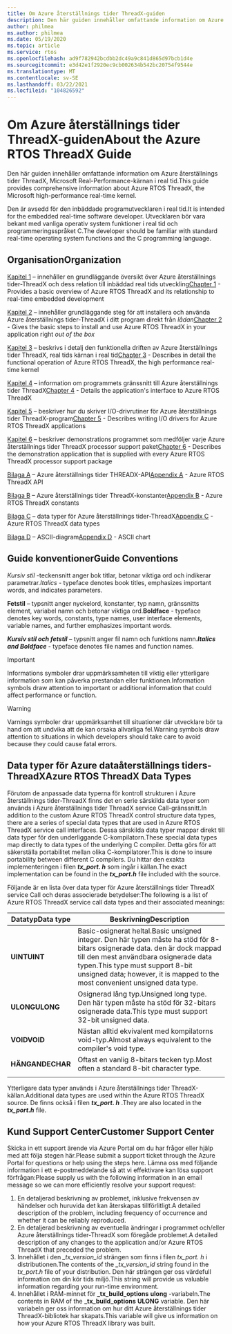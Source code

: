 ```yaml
---
title: Om Azure återställnings tider ThreadX-guiden
description: Den här guiden innehåller omfattande information om Azure återställnings tider ThreadX, Microsoft Real-Performance-kärnan i real tid.
author: philmea
ms.author: philmea
ms.date: 05/19/2020
ms.topic: article
ms.service: rtos
ms.openlocfilehash: ad9f782942bcdbb2dc49a9c841d865d97bcb1d4e
ms.sourcegitcommit: e3d42e1f2920ec9cb002634b542bc20754f9544e
ms.translationtype: MT
ms.contentlocale: sv-SE
ms.lasthandoff: 03/22/2021
ms.locfileid: "104826592"
---
```

# <a name="about-the-azure-rtos-threadx-guide"></a><span data-ttu-id="fc3e1-103">Om Azure återställnings tider ThreadX-guiden</span><span class="sxs-lookup"><span data-stu-id="fc3e1-103">About the Azure RTOS ThreadX Guide</span></span>

<span data-ttu-id="fc3e1-104">Den här guiden innehåller omfattande information om Azure återställnings tider ThreadX, Microsoft Real-Performance-kärnan i real tid.</span><span class="sxs-lookup"><span data-stu-id="fc3e1-104">This guide provides comprehensive information about Azure RTOS ThreadX, the Microsoft high-performance real-time kernel.</span></span> 

<span data-ttu-id="fc3e1-105">Den är avsedd för den inbäddade programutvecklaren i real tid.</span><span class="sxs-lookup"><span data-stu-id="fc3e1-105">It is intended for the embedded real-time software developer.</span></span> <span data-ttu-id="fc3e1-106">Utvecklaren bör vara bekant med vanliga operativ system funktioner i real tid och programmeringsspråket C.</span><span class="sxs-lookup"><span data-stu-id="fc3e1-106">The developer should be familiar with standard real-time operating system functions and the C programming language.</span></span>

## <a name="organization"></a><span data-ttu-id="fc3e1-107">Organisation</span><span class="sxs-lookup"><span data-stu-id="fc3e1-107">Organization</span></span>

<span data-ttu-id="fc3e1-108">[Kapitel 1](chapter1.md) – innehåller en grundläggande översikt över Azure återställnings tider-ThreadX och dess relation till inbäddad real tids utveckling</span><span class="sxs-lookup"><span data-stu-id="fc3e1-108">[Chapter 1](chapter1.md) - Provides a basic overview of Azure RTOS ThreadX and its relationship to real-time embedded development</span></span>

<span data-ttu-id="fc3e1-109">[Kapitel 2](chapter2.md) – innehåller grundläggande steg för att installera och använda Azure återställnings tider-ThreadX i ditt program direkt från *lådan*</span><span class="sxs-lookup"><span data-stu-id="fc3e1-109">[Chapter 2](chapter2.md) - Gives the basic steps to install and use Azure RTOS ThreadX in your application right *out of the box*</span></span>

<span data-ttu-id="fc3e1-110">[Kapitel 3](chapter3.md) – beskrivs i detalj den funktionella driften av Azure återställnings tider ThreadX, real tids kärnan i real tid</span><span class="sxs-lookup"><span data-stu-id="fc3e1-110">[Chapter 3](chapter3.md) - Describes in detail the functional operation of Azure RTOS ThreadX, the high performance real-time kernel</span></span>

<span data-ttu-id="fc3e1-111">[Kapitel 4](chapter4.md) – information om programmets gränssnitt till Azure återställnings tider ThreadX</span><span class="sxs-lookup"><span data-stu-id="fc3e1-111">[Chapter 4](chapter4.md) - Details the application's interface to Azure RTOS ThreadX</span></span>

<span data-ttu-id="fc3e1-112">[Kapitel 5](chapter5.md) – beskriver hur du skriver I/O-drivrutiner för Azure återställnings tider ThreadX-program</span><span class="sxs-lookup"><span data-stu-id="fc3e1-112">[Chapter 5](chapter5.md) - Describes writing I/O drivers for Azure RTOS ThreadX applications</span></span>

<span data-ttu-id="fc3e1-113">[Kapitel 6](chapter6.md) – beskriver demonstrations programmet som medföljer varje Azure återställnings tider ThreadX processor support paket</span><span class="sxs-lookup"><span data-stu-id="fc3e1-113">[Chapter 6](chapter6.md) - Describes the demonstration application that is supplied with every Azure RTOS ThreadX processor support package</span></span>

<span data-ttu-id="fc3e1-114">[Bilaga A](appendix-a.md) – Azure återställnings tider THREADX-API</span><span class="sxs-lookup"><span data-stu-id="fc3e1-114">[Appendix A](appendix-a.md) - Azure RTOS ThreadX API</span></span>

<span data-ttu-id="fc3e1-115">[Bilaga B](appendix-b.md) – Azure återställnings tider ThreadX-konstanter</span><span class="sxs-lookup"><span data-stu-id="fc3e1-115">[Appendix B](appendix-b.md) - Azure RTOS ThreadX constants</span></span>

<span data-ttu-id="fc3e1-116">[Bilaga C](appendix-c.md) – data typer för Azure återställnings tider-ThreadX</span><span class="sxs-lookup"><span data-stu-id="fc3e1-116">[Appendix C](appendix-c.md) - Azure RTOS ThreadX data types</span></span>

<span data-ttu-id="fc3e1-117">[Bilaga D](appendix-d.md) – ASCII-diagram</span><span class="sxs-lookup"><span data-stu-id="fc3e1-117">[Appendix D](appendix-d.md) - ASCII chart</span></span>

## <a name="guide-conventions"></a><span data-ttu-id="fc3e1-118">Guide konventioner</span><span class="sxs-lookup"><span data-stu-id="fc3e1-118">Guide Conventions</span></span>

<span data-ttu-id="fc3e1-119">*Kursiv stil* -teckensnitt anger bok titlar, betonar viktiga ord och indikerar parametrar.</span><span class="sxs-lookup"><span data-stu-id="fc3e1-119">*Italics* - typeface denotes book titles, emphasizes important words, and indicates parameters.</span></span>

<span data-ttu-id="fc3e1-120">**Fetstil** – typsnitt anger nyckelord, konstanter, typ namn, gränssnitts element, variabel namn och betonar viktiga ord.</span><span class="sxs-lookup"><span data-stu-id="fc3e1-120">**Boldface** - typeface denotes key words, constants, type names, user interface elements, variable names, and further emphasizes important words.</span></span>

<span data-ttu-id="fc3e1-121">***Kursiv stil och fetstil*** – typsnitt anger fil namn och funktions namn.</span><span class="sxs-lookup"><span data-stu-id="fc3e1-121">***Italics and Boldface*** - typeface denotes file names and function names.</span></span>

> [!IMPORTANT]
> <span data-ttu-id="fc3e1-122">Informations symboler drar uppmärksamheten till viktig eller ytterligare information som kan påverka prestandan eller funktionen.</span><span class="sxs-lookup"><span data-stu-id="fc3e1-122">Information symbols draw attention to important or additional information that could affect performance or function.</span></span>

> [!WARNING]
> <span data-ttu-id="fc3e1-123">Varnings symboler drar uppmärksamhet till situationer där utvecklare bör ta hand om att undvika att de kan orsaka allvarliga fel.</span><span class="sxs-lookup"><span data-stu-id="fc3e1-123">Warning symbols draw attention to situations in which developers should take care to avoid because they could cause fatal errors.</span></span>

## <a name="azure-rtos-threadx-data-types"></a><span data-ttu-id="fc3e1-124">Data typer för Azure dataåterställnings tiders-ThreadX</span><span class="sxs-lookup"><span data-stu-id="fc3e1-124">Azure RTOS ThreadX Data Types</span></span>

<span data-ttu-id="fc3e1-125">Förutom de anpassade data typerna för kontroll strukturen i Azure återställnings tider-ThreadX finns det en serie särskilda data typer som används i Azure återställnings tider ThreadX service Call-gränssnitt.</span><span class="sxs-lookup"><span data-stu-id="fc3e1-125">In addition to the custom Azure RTOS ThreadX control structure data types, there are a series of special data types that are used in Azure RTOS ThreadX service call interfaces.</span></span> <span data-ttu-id="fc3e1-126">Dessa särskilda data typer mappar direkt till data typer för den underliggande C-kompilatorn.</span><span class="sxs-lookup"><span data-stu-id="fc3e1-126">These special data types map directly to data types of the underlying C compiler.</span></span> <span data-ttu-id="fc3e1-127">Detta görs för att säkerställa portabilitet mellan olika C-kompilatorer.</span><span class="sxs-lookup"><span data-stu-id="fc3e1-127">This is done to insure portability between different C compilers.</span></span> <span data-ttu-id="fc3e1-128">Du hittar den exakta implementeringen i filen ***tx_port. h*** som ingår i källan.</span><span class="sxs-lookup"><span data-stu-id="fc3e1-128">The exact implementation can be found in the ***tx_port.h*** file included with the source.</span></span>

<span data-ttu-id="fc3e1-129">Följande är en lista över data typer för Azure återställnings tider ThreadX service Call och deras associerade betydelser:</span><span class="sxs-lookup"><span data-stu-id="fc3e1-129">The following is a list of Azure RTOS ThreadX service call data types and their associated meanings:</span></span>

| <span data-ttu-id="fc3e1-130">Datatyp</span><span class="sxs-lookup"><span data-stu-id="fc3e1-130">Data type</span></span>  | <span data-ttu-id="fc3e1-131">Beskrivning</span><span class="sxs-lookup"><span data-stu-id="fc3e1-131">Description</span></span> |
| -------- | ------------------------------------------------------------------------------------------------------------------------------------ |
| <span data-ttu-id="fc3e1-132">**UINT**</span><span class="sxs-lookup"><span data-stu-id="fc3e1-132">**UINT**</span></span> | <span data-ttu-id="fc3e1-133">Basic-osignerat heltal.</span><span class="sxs-lookup"><span data-stu-id="fc3e1-133">Basic unsigned integer.</span></span> <span data-ttu-id="fc3e1-134">Den här typen måste ha stöd för 8-bitars osignerade data. den är dock mappad till den mest användbara osignerade data typen.</span><span class="sxs-lookup"><span data-stu-id="fc3e1-134">This type must support 8-bit unsigned data; however, it is mapped to the most convenient unsigned data type.</span></span> |
| <span data-ttu-id="fc3e1-135">**ULONG**</span><span class="sxs-lookup"><span data-stu-id="fc3e1-135">**ULONG**</span></span> | <span data-ttu-id="fc3e1-136">Osignerad lång typ.</span><span class="sxs-lookup"><span data-stu-id="fc3e1-136">Unsigned long type.</span></span> <span data-ttu-id="fc3e1-137">Den här typen måste ha stöd för 32-bitars osignerade data.</span><span class="sxs-lookup"><span data-stu-id="fc3e1-137">This type must support 32-bit unsigned data.</span></span> |
| <span data-ttu-id="fc3e1-138">**VOID**</span><span class="sxs-lookup"><span data-stu-id="fc3e1-138">**VOID**</span></span> | <span data-ttu-id="fc3e1-139">Nästan alltid ekvivalent med kompilatorns void-typ.</span><span class="sxs-lookup"><span data-stu-id="fc3e1-139">Almost always equivalent to the compiler's void type.</span></span> |
| <span data-ttu-id="fc3e1-140">**HÄNGANDE**</span><span class="sxs-lookup"><span data-stu-id="fc3e1-140">**CHAR**</span></span> | <span data-ttu-id="fc3e1-141">Oftast en vanlig 8-bitars tecken typ.</span><span class="sxs-lookup"><span data-stu-id="fc3e1-141">Most often a standard 8-bit character type.</span></span> |
|  |  |

<span data-ttu-id="fc3e1-142">Ytterligare data typer används i Azure återställnings tider ThreadX-källan.</span><span class="sxs-lookup"><span data-stu-id="fc3e1-142">Additional data types are used within the Azure RTOS ThreadX source.</span></span> <span data-ttu-id="fc3e1-143">De finns också i filen ***tx_port. h*** .</span><span class="sxs-lookup"><span data-stu-id="fc3e1-143">They are also located in the ***tx_port.h*** file.</span></span>

## <a name="customer-support-center"></a><span data-ttu-id="fc3e1-144">Kund Support Center</span><span class="sxs-lookup"><span data-stu-id="fc3e1-144">Customer Support Center</span></span>

<span data-ttu-id="fc3e1-145">Skicka in ett support ärende via Azure Portal om du har frågor eller hjälp med att följa stegen här.</span><span class="sxs-lookup"><span data-stu-id="fc3e1-145">Please submit a support ticket through the Azure Portal for questions or help using the steps here.</span></span> <span data-ttu-id="fc3e1-146">Lämna oss med följande information i ett e-postmeddelande så att vi effektivare kan lösa support förfrågan:</span><span class="sxs-lookup"><span data-stu-id="fc3e1-146">Please supply us with the following information in an email message so we can more efficiently resolve your support request:</span></span>

1. <span data-ttu-id="fc3e1-147">En detaljerad beskrivning av problemet, inklusive frekvensen av händelser och huruvida det kan återskapas tillförlitligt.</span><span class="sxs-lookup"><span data-stu-id="fc3e1-147">A detailed description of the problem, including frequency of occurrence and whether it can be reliably reproduced.</span></span>
2. <span data-ttu-id="fc3e1-148">En detaljerad beskrivning av eventuella ändringar i programmet och/eller Azure återställnings tider-ThreadX som föregåde problemet.</span><span class="sxs-lookup"><span data-stu-id="fc3e1-148">A detailed description of any changes to the application and/or Azure RTOS ThreadX that preceded the problem.</span></span>
3. <span data-ttu-id="fc3e1-149">Innehållet i den *_tx_version_id* strängen som finns i filen *tx_port. h* i distributionen.</span><span class="sxs-lookup"><span data-stu-id="fc3e1-149">The contents of the *_tx_version_id* string found in the *tx_port.h* file of your distribution.</span></span> <span data-ttu-id="fc3e1-150">Den här strängen ger oss värdefull information om din kör tids miljö.</span><span class="sxs-lookup"><span data-stu-id="fc3e1-150">This string will provide us valuable information regarding your run-time environment.</span></span>
4. <span data-ttu-id="fc3e1-151">Innehållet i RAM-minnet för **_tx_build_options** **ulong** -variabeln.</span><span class="sxs-lookup"><span data-stu-id="fc3e1-151">The contents in RAM of the **_tx_build_options** **ULONG** variable.</span></span> <span data-ttu-id="fc3e1-152">Den här variabeln ger oss information om hur ditt Azure återställnings tider ThreadX-bibliotek har skapats.</span><span class="sxs-lookup"><span data-stu-id="fc3e1-152">This variable will give us information on how your Azure RTOS ThreadX library was built.</span></span>
